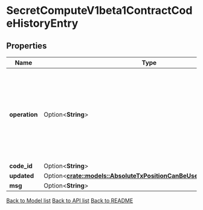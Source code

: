 # SecretComputeV1beta1ContractCodeHistoryEntry

## Properties

Name | Type | Description | Notes
------------ | ------------- | ------------- | -------------
**operation** | Option<**String**> | - CONTRACT_CODE_HISTORY_OPERATION_TYPE_UNSPECIFIED: ContractCodeHistoryOperationTypeUnspecified placeholder for empty value  - CONTRACT_CODE_HISTORY_OPERATION_TYPE_INIT: ContractCodeHistoryOperationTypeInit on chain contract instantiation  - CONTRACT_CODE_HISTORY_OPERATION_TYPE_MIGRATE: ContractCodeHistoryOperationTypeMigrate code migration  - CONTRACT_CODE_HISTORY_OPERATION_TYPE_GENESIS: ContractCodeHistoryOperationTypeGenesis based on genesis data | [optional][default to Unspecified]
**code_id** | Option<**String**> |  | [optional]
**updated** | Option<[**crate::models::AbsoluteTxPositionCanBeUsedToSortContracts**](AbsoluteTxPosition_can_be_used_to_sort_contracts.md)> |  | [optional]
**msg** | Option<**String**> |  | [optional]

[Back to Model list](../README.md#documentation-for-models) [Back to API list](../README.md#documentation-for-api-endpoints) [Back to README](../README.md)



